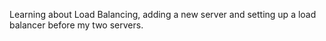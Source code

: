 Learning about Load Balancing, adding a new server and setting up a load balancer before my two servers.
